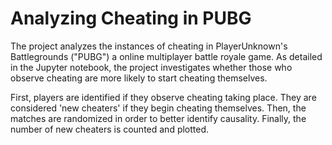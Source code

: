 # Analyzing Cheating in PUBG

The project analyzes the instances of cheating in PlayerUnknown's Battlegrounds ("PUBG") a online multiplayer battle royale game. As detailed in the Jupyter notebook, the project investigates whether those who observe cheating are more likely to start cheating themselves.

First, players are identified if they observe cheating taking place. They are considered 'new cheaters' if they begin cheating themselves. Then, the matches are randomized in order to better identify causality. Finally, the number of new cheaters is counted and plotted.
